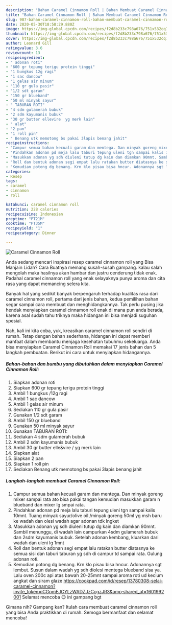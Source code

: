 ```yaml
---
description: "Bahan Caramel Cinnamon Roll | Bahan Membuat Caramel Cinnamon Roll Yang Enak Dan Mudah"
title: "Bahan Caramel Cinnamon Roll | Bahan Membuat Caramel Cinnamon Roll Yang Enak Dan Mudah"
slug: 907-bahan-caramel-cinnamon-roll-bahan-membuat-caramel-cinnamon-roll-yang-enak-dan-mudah
date: 2020-05-30T18:58:29.880Z
image: https://img-global.cpcdn.com/recipes/f2d8b233c798a676/751x532cq70/caramel-cinnamon-roll-foto-resep-utama.jpg
thumbnail: https://img-global.cpcdn.com/recipes/f2d8b233c798a676/751x532cq70/caramel-cinnamon-roll-foto-resep-utama.jpg
cover: https://img-global.cpcdn.com/recipes/f2d8b233c798a676/751x532cq70/caramel-cinnamon-roll-foto-resep-utama.jpg
author: Leonard Gill
ratingvalue: 3.6
reviewcount: 13
recipeingredient:
- " adonan roti"
- "600 gr tepung terigu protein tinggi"
- "1 bungkus 12g ragi"
- "1 sac dancow"
- "1 gelas air minum"
- "110 gr gula pasir"
- "1/2 sdt garam"
- "150 gr blueband"
- "50 ml minyak sayur"
- " TABURAN ROTI"
- "4 sdm gulamerah bubuk"
- "2 sdm kayumanis bubuk"
- "30 gr butter ellevire  yg merk lain"
- " alat"
- "2 pan"
- "1 roll pin"
- " Benang utk memotong bs pakai 3lapis benang jahit"
recipeinstructions:
- "Campur semua bahan kecuali garam dan mentega. Dan minyak goreng mixer sampai rata ato bisa pakai tangan kemudian masukkan garam n blueband dan mixer lg smpai rata."
- "Pindahkan adonan pd meja lalu taburi tepung uleni tgn sampai kalis 10mnt. Tuang minyak sayur/olive oil /minyak goreng 50ml yg msh baru ke wadah dan olesi wadah agar adonan tdk lngket"
- "Masukkan adonan yg sdh diuleni tutup dg kain dan diamkan 90mnt. Sambil menunggu, di wadah lain campurkan 4sdm gulamerah bubuk dan 2sdm kayumanis bubuk. Setelah adonan kembang, kluarkan dari wadah dan uleni lg 1mnt"
- "Roll dan bentuk adonan segi empat lalu ratakan butter diatasnya ke semua sisi dan taburi taburan yg sdh di campur td sampai rata. Gulung adonan roti."
- "Kemudian potong dg benang. Krn klo pisau bisa hncur. Adonannya sgt lembut. Susun dalam wadah yg sdh diolesi mentega blueband sisa ya. Lalu oven 200c api atas bawah 20-25mnt sampai aroma roti ud kecium angkat dan siram glaze https://cookpad.com/id/resep/13780308-selai-caramel-cinnamon?invite_token=iCGpmEJCYLzWADZJzCcgzJR3&amp;shared_at=1601992001 Selamat mencoba 😉 ini gampang bgt"
categories:
- Resep
tags:
- caramel
- cinnamon
- roll

katakunci: caramel cinnamon roll 
nutrition: 228 calories
recipecuisine: Indonesian
preptime: "PT21M"
cooktime: "PT35M"
recipeyield: "1"
recipecategory: Dinner

---
```



![Caramel Cinnamon Roll](https://img-global.cpcdn.com/recipes/f2d8b233c798a676/751x532cq70/caramel-cinnamon-roll-foto-resep-utama.jpg)

Anda sedang mencari inspirasi resep caramel cinnamon roll yang Bisa Manjain Lidah? Cara Buatnya memang susah-susah gampang. kalau salah mengolah maka hasilnya akan hambar dan justru cenderung tidak enak. Padahal caramel cinnamon roll yang enak selayaknya punya aroma dan cita rasa yang dapat memancing selera kita.



Banyak hal yang sedikit banyak berpengaruh terhadap kualitas rasa dari caramel cinnamon roll, pertama dari jenis bahan, kedua pemilihan bahan segar sampai cara membuat dan menghidangkannya. Tak perlu pusing jika hendak menyiapkan caramel cinnamon roll enak di mana pun anda berada, karena asal sudah tahu triknya maka hidangan ini bisa menjadi suguhan spesial.


Nah, kali ini kita coba, yuk, kreasikan caramel cinnamon roll sendiri di rumah. Tetap dengan bahan sederhana, hidangan ini dapat memberi manfaat dalam membantu menjaga kesehatan tubuhmu sekeluarga. Anda bisa menyiapkan Caramel Cinnamon Roll memakai 17 jenis bahan dan 5 langkah pembuatan. Berikut ini cara untuk menyiapkan hidangannya.

<!--inarticleads1-->

##### Bahan-bahan dan bumbu yang dibutuhkan dalam menyiapkan Caramel Cinnamon Roll:

1. Siapkan  adonan roti
1. Siapkan 600 gr tepung terigu protein tinggi
1. Ambil 1 bungkus /12g ragi
1. Ambil 1 sac dancow
1. Ambil 1 gelas air minum
1. Sediakan 110 gr gula pasir
1. Gunakan 1/2 sdt garam
1. Ambil 150 gr blueband
1. Gunakan 50 ml minyak sayur
1. Gunakan  TABURAN ROTI:
1. Sediakan 4 sdm gulamerah bubuk
1. Ambil 2 sdm kayumanis bubuk
1. Ambil 30 gr butter elle&amp;vire / yg merk lain
1. Siapkan  alat
1. Siapkan 2 pan
1. Siapkan 1 roll pin
1. Sediakan  Benang utk memotong bs pakai 3lapis benang jahit




<!--inarticleads2-->

##### Langkah-langkah membuat Caramel Cinnamon Roll:

1. Campur semua bahan kecuali garam dan mentega. Dan minyak goreng mixer sampai rata ato bisa pakai tangan kemudian masukkan garam n blueband dan mixer lg smpai rata.
1. Pindahkan adonan pd meja lalu taburi tepung uleni tgn sampai kalis 10mnt. Tuang minyak sayur/olive oil /minyak goreng 50ml yg msh baru ke wadah dan olesi wadah agar adonan tdk lngket
1. Masukkan adonan yg sdh diuleni tutup dg kain dan diamkan 90mnt. Sambil menunggu, di wadah lain campurkan 4sdm gulamerah bubuk dan 2sdm kayumanis bubuk. Setelah adonan kembang, kluarkan dari wadah dan uleni lg 1mnt
1. Roll dan bentuk adonan segi empat lalu ratakan butter diatasnya ke semua sisi dan taburi taburan yg sdh di campur td sampai rata. Gulung adonan roti.
1. Kemudian potong dg benang. Krn klo pisau bisa hncur. Adonannya sgt lembut. Susun dalam wadah yg sdh diolesi mentega blueband sisa ya. Lalu oven 200c api atas bawah 20-25mnt sampai aroma roti ud kecium angkat dan siram glaze https://cookpad.com/id/resep/13780308-selai-caramel-cinnamon?invite_token=iCGpmEJCYLzWADZJzCcgzJR3&amp;shared_at=1601992001 Selamat mencoba 😉 ini gampang bgt




Gimana nih? Gampang kan? Itulah cara membuat caramel cinnamon roll yang bisa Anda praktikkan di rumah. Semoga bermanfaat dan selamat mencoba!
